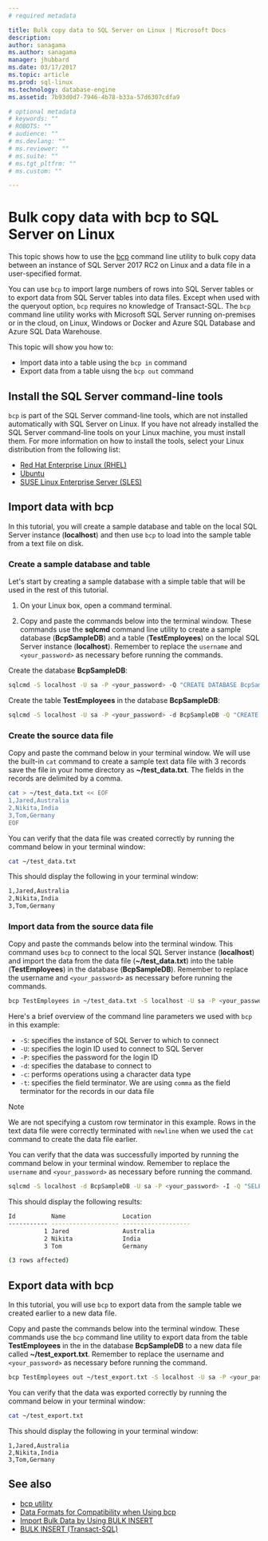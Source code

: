 ```yaml
---
# required metadata

title: Bulk copy data to SQL Server on Linux | Microsoft Docs
description: 
author: sanagama 
ms.author: sanagama 
manager: jhubbard
ms.date: 03/17/2017
ms.topic: article
ms.prod: sql-linux
ms.technology: database-engine
ms.assetid: 7b93d0d7-7946-4b78-b33a-57d6307cdfa9

# optional metadata
# keywords: ""
# ROBOTS: ""
# audience: ""
# ms.devlang: ""
# ms.reviewer: ""
# ms.suite: ""
# ms.tgt_pltfrm: ""
# ms.custom: ""

---
```

# Bulk copy data with bcp to SQL Server on Linux

This topic shows how to use the [bcp](https://msdn.microsoft.com/en-us/library/ms162802.aspx) command line utility to bulk copy data between an instance of SQL Server 2017 RC2 on Linux and a data file in a user-specified format.

You can use `bcp` to import large numbers of rows into SQL Server tables or to export data from SQL Server tables into data files. Except when used with the queryout option, `bcp` requires no knowledge of Transact-SQL. The `bcp` command line utility works with Microsoft SQL Server running on-premises or in the cloud, on Linux, Windows or Docker and Azure SQL Database and Azure SQL Data Warehouse.

This topic will show you how to:
- Import data into a table using the `bcp in` command
- Export data from a table uisng the `bcp out` command

## Install the SQL Server command-line tools

`bcp` is part of the SQL Server command-line tools, which are not installed automatically with SQL Server on Linux. If you have not already installed the SQL Server command-line tools on your Linux machine, you must install them. For more information on how to install the tools, select your Linux distribution from the following list:

- [Red Hat Enterprise Linux (RHEL)](sql-server-linux-setup-tools.md#RHEL)
- [Ubuntu](sql-server-linux-setup-tools.md#ubuntu)
- [SUSE Linux Enterprise Server (SLES)](sql-server-linux-setup-tools.md#SLES)

## Import data with bcp

In this tutorial, you will create a sample database and table on the local SQL Server instance (**localhost**) and then use `bcp` to load into the sample table from a text file on disk.

### Create a sample database and table

Let's start by creating a sample database with a simple table that will be used in the rest of this tutorial.

1. On your Linux box, open a command terminal.

2. Copy and paste the commands below into the terminal window. These commands use the **sqlcmd** command line utility to create a sample database (**BcpSampleDB**) and a table (**TestEmployees**) on the local SQL Server instance (**localhost**). Remember to replace the `username` and `<your_password>` as necessary before running the commands.

Create the database **BcpSampleDB**:
```bash 
sqlcmd -S localhost -U sa -P <your_password> -Q "CREATE DATABASE BcpSampleDB;"
```
Create the table **TestEmployees** in the database **BcpSampleDB**:
```bash 
sqlcmd -S localhost -U sa -P <your_password> -d BcpSampleDB -Q "CREATE TABLE TestEmployees (Id INT IDENTITY(1,1) NOT NULL PRIMARY KEY, Name NVARCHAR(50), Location NVARCHAR(50));"
```
### Create the source data file
Copy and paste the command below in your terminal window. We will use the built-in `cat` command to create a sample text data file with 3 records save the file in your home directory as **~/test_data.txt**. The fields in the records are delimited by a comma.

```bash
cat > ~/test_data.txt << EOF
1,Jared,Australia
2,Nikita,India
3,Tom,Germany
EOF
```

You can verify that the data file was created correctly by running the command below in your terminal window:
```bash 
cat ~/test_data.txt
```

This should display the following in your terminal window:
```bash
1,Jared,Australia
2,Nikita,India
3,Tom,Germany
```

### Import data from the source data file
Copy and paste the commands below into the terminal window. This command uses `bcp` to connect to the local SQL Server instance (**localhost**) and import the data from the data file (**~/test_data.txt**) into the table (**TestEmployees**) in the database (**BcpSampleDB**). Remember to replace the username and `<your_password>` as necessary before running the commands.

```bash 
bcp TestEmployees in ~/test_data.txt -S localhost -U sa -P <your_password> -d BcpSampleDB -c -t  ','
```

Here's a brief overview of the command line parameters we used with `bcp` in this example:
- `-S`: specifies the instance of SQL Server to which to connect
- `-U`: specifies the login ID used to connect to SQL Server
- `-P`: specifies the password for the login ID
- `-d`: specifies the database to connect to
- `-c`: performs operations using a character data type
- `-t`: specifies the field terminator. We are using `comma` as the field terminator for the records in our data file

> [!NOTE]
> We are not specifying a custom row terminator in this example. Rows in the text data file were correctly terminated with `newline` when we used the `cat` command to create the data file earlier.

You can verify that the data was successfully imported by running the command below in your terminal window. Remember to replace the `username` and `<your_password>` as necessary before running the command.
```bash 
sqlcmd -S localhost -d BcpSampleDB -U sa -P <your_password> -I -Q "SELECT * FROM TestEmployees;"
```

This should display the following results:
```bash
Id          Name                Location
----------- ------------------- -------------------
          1 Jared               Australia
          2 Nikita              India
          3 Tom                 Germany

(3 rows affected)
```

## Export data with bcp

In this tutorial, you will use `bcp` to export data from the sample table we created earlier to a new data file.

Copy and paste the commands below into the terminal window. These commands use the `bcp` command line utility to export data from the table **TestEmployees** in the in the database **BcpSampleDB** to a new data file called **~/test_export.txt**.  Remember to replace the username and `<your_password>` as necessary before running the command.

```bash 
bcp TestEmployees out ~/test_export.txt -S localhost -U sa -P <your_password> -d BcpSampleDB -c -t ','
```

You can verify that the data was exported correctly by running the command below in your terminal window:
```bash 
cat ~/test_export.txt
```

This should display the following in your terminal window:
```
1,Jared,Australia
2,Nikita,India
3,Tom,Germany
```

## See also
- [bcp utility](https://msdn.microsoft.com/en-us/library/ms162802.aspx)
- [Data Formats for Compatibility when Using bcp](https://msdn.microsoft.com/en-us/library/ms190759.aspx)
- [Import Bulk Data by Using BULK INSERT](https://msdn.microsoft.com/en-us/library/ms175915.aspx)
- [BULK INSERT (Transact-SQL)](https://msdn.microsoft.com/en-us/library/ms188365.aspx)
